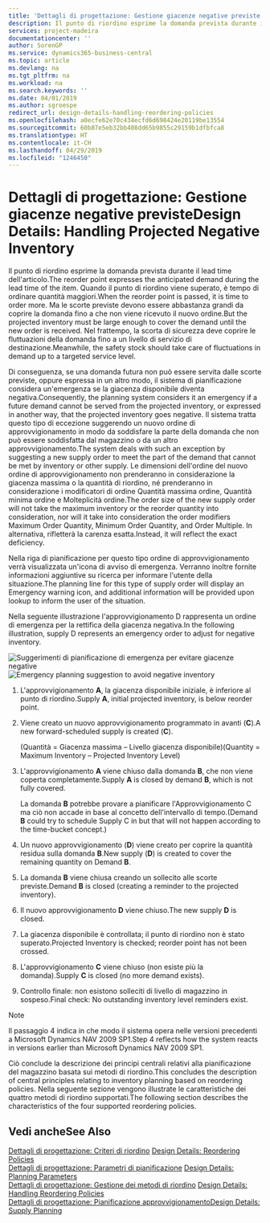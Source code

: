 ```yaml
---
title: 'Dettagli di progettazione: Gestione giacenze negative previste | Microsoft Docs'
description: Il punto di riordino esprime la domanda prevista durante il lead time dell'articolo. Quando il punto di riordino viene superato, è tempo di ordinare quantità maggiori. Ma le scorte previste devono essere abbastanza grandi da coprire la domanda fino a che non viene ricevuto il nuovo ordine. Nel frattempo, la scorta di sicurezza deve coprire le fluttuazioni della domanda fino a un livello di servizio di destinazione.
services: project-madeira
documentationcenter: ''
author: SorenGP
ms.service: dynamics365-business-central
ms.topic: article
ms.devlang: na
ms.tgt_pltfrm: na
ms.workload: na
ms.search.keywords: ''
ms.date: 04/01/2019
ms.author: sgroespe
redirect_url: design-details-handling-reordering-policies
ms.openlocfilehash: a0ecfe62e70c434ecfd6d698424e20119be13554
ms.sourcegitcommit: 60b87e5eb32bb408dd65b9855c29159b1dfbfca8
ms.translationtype: HT
ms.contentlocale: it-CH
ms.lasthandoff: 04/29/2019
ms.locfileid: "1246450"
---
```

# <a name="design-details-handling-projected-negative-inventory"></a><span data-ttu-id="68573-106">Dettagli di progettazione: Gestione giacenze negative previste</span><span class="sxs-lookup"><span data-stu-id="68573-106">Design Details: Handling Projected Negative Inventory</span></span>
<span data-ttu-id="68573-107">Il punto di riordino esprime la domanda prevista durante il lead time dell'articolo.</span><span class="sxs-lookup"><span data-stu-id="68573-107">The reorder point expresses the anticipated demand during the lead time of the item.</span></span> <span data-ttu-id="68573-108">Quando il punto di riordino viene superato, è tempo di ordinare quantità maggiori.</span><span class="sxs-lookup"><span data-stu-id="68573-108">When the reorder point is passed, it is time to order more.</span></span> <span data-ttu-id="68573-109">Ma le scorte previste devono essere abbastanza grandi da coprire la domanda fino a che non viene ricevuto il nuovo ordine.</span><span class="sxs-lookup"><span data-stu-id="68573-109">But the projected inventory must be large enough to cover the demand until the new order is received.</span></span> <span data-ttu-id="68573-110">Nel frattempo, la scorta di sicurezza deve coprire le fluttuazioni della domanda fino a un livello di servizio di destinazione.</span><span class="sxs-lookup"><span data-stu-id="68573-110">Meanwhile, the safety stock should take care of fluctuations in demand up to a targeted service level.</span></span>  

 <span data-ttu-id="68573-111">Di conseguenza, se una domanda futura non può essere servita dalle scorte previste, oppure espressa in un altro modo, il sistema di pianificazione considera un'emergenza se la giacenza disponibile diventa negativa.</span><span class="sxs-lookup"><span data-stu-id="68573-111">Consequently, the planning system considers it an emergency if a future demand cannot be served from the projected inventory, or expressed in another way, that the projected inventory goes negative.</span></span> <span data-ttu-id="68573-112">Il sistema tratta questo tipo di eccezione suggerendo un nuovo ordine di approvvigionamento in modo da soddisfare la parte della domanda che non può essere soddisfatta dal magazzino o da un altro approvvigionamento.</span><span class="sxs-lookup"><span data-stu-id="68573-112">The system deals with such an exception by suggesting a new supply order to meet the part of the demand that cannot be met by inventory or other supply.</span></span> <span data-ttu-id="68573-113">Le dimensioni dell'ordine del nuovo ordine di approvvigionamento non prenderanno in considerazione la giacenza massima o la quantità di riordino, né prenderanno in considerazione i modificatori di ordine Quantità massima ordine, Quantità minima ordine e Molteplicità ordine.</span><span class="sxs-lookup"><span data-stu-id="68573-113">The order size of the new supply order will not take the maximum inventory or the reorder quantity into consideration, nor will it take into consideration the order modifiers Maximum Order Quantity, Minimum Order Quantity, and Order Multiple.</span></span> <span data-ttu-id="68573-114">In alternativa, rifletterà la carenza esatta.</span><span class="sxs-lookup"><span data-stu-id="68573-114">Instead, it will reflect the exact deficiency.</span></span>  

 <span data-ttu-id="68573-115">Nella riga di pianificazione per questo tipo ordine di approvvigionamento verrà visualizzata un'icona di avviso di emergenza. Verranno inoltre fornite informazioni aggiuntive su ricerca per informare l'utente della situazione.</span><span class="sxs-lookup"><span data-stu-id="68573-115">The planning line for this type of supply order will display an Emergency warning icon, and additional information will be provided upon lookup to inform the user of the situation.</span></span>  

 <span data-ttu-id="68573-116">Nella seguente illustrazione l'approvvigionamento D rappresenta un ordine di emergenza per la rettifica della giacenza negativa.</span><span class="sxs-lookup"><span data-stu-id="68573-116">In the following illustration, supply D represents an emergency order to adjust for negative inventory.</span></span>  

 <span data-ttu-id="68573-117">![Suggerimenti di pianificazione di emergenza per evitare giacenze negative](media/nav_app_supply_planning_2_negative_inventory.png "Suggerimenti di pianificazione di emergenza per evitare giacenze negative")</span><span class="sxs-lookup"><span data-stu-id="68573-117">![Emergency planning suggestion to avoid negative inventory](media/nav_app_supply_planning_2_negative_inventory.png "Emergency planning suggestion to avoid negative inventory")</span></span>  

1.  <span data-ttu-id="68573-118">L'approvvigionamento **A**, la giacenza disponibile iniziale, è inferiore al punto di riordino.</span><span class="sxs-lookup"><span data-stu-id="68573-118">Supply **A**, initial projected inventory, is below reorder point.</span></span>  
2.  <span data-ttu-id="68573-119">Viene creato un nuovo approvvigionamento programmato in avanti (**C**).</span><span class="sxs-lookup"><span data-stu-id="68573-119">A new forward-scheduled supply is created (**C**).</span></span>  

     <span data-ttu-id="68573-120">(Quantità = Giacenza massima – Livello giacenza disponibile)</span><span class="sxs-lookup"><span data-stu-id="68573-120">(Quantity = Maximum Inventory – Projected Inventory Level)</span></span>  
3.  <span data-ttu-id="68573-121">L'approvvigionamento **A** viene chiuso dalla domanda **B**, che non viene coperta completamente.</span><span class="sxs-lookup"><span data-stu-id="68573-121">Supply **A** is closed by demand **B**, which is not fully covered.</span></span>  

     <span data-ttu-id="68573-122">La domanda **B** potrebbe provare a pianificare l'Approvvigionamento C ma ciò non accade in base al concetto dell'intervallo di tempo.</span><span class="sxs-lookup"><span data-stu-id="68573-122">(Demand **B** could try to schedule Supply C in but that will not happen according to the time-bucket concept.)</span></span>  
4.  <span data-ttu-id="68573-123">Un nuovo approvvigionamento (**D**) viene creato per coprire la quantità residua sulla domanda **B**.</span><span class="sxs-lookup"><span data-stu-id="68573-123">New supply (**D**) is created to cover the remaining quantity on Demand **B**.</span></span>  
5.  <span data-ttu-id="68573-124">La domanda **B** viene chiusa creando un sollecito alle scorte previste.</span><span class="sxs-lookup"><span data-stu-id="68573-124">Demand **B** is closed (creating a reminder to the projected inventory).</span></span>  
6.  <span data-ttu-id="68573-125">Il nuovo approvvigionamento **D** viene chiuso.</span><span class="sxs-lookup"><span data-stu-id="68573-125">The new supply **D** is closed.</span></span>  
7.  <span data-ttu-id="68573-126">La giacenza disponibile è controllata; il punto di riordino non è stato superato.</span><span class="sxs-lookup"><span data-stu-id="68573-126">Projected Inventory is checked; reorder point has not been crossed.</span></span>  
8.  <span data-ttu-id="68573-127">L'approvvigionamento **C** viene chiuso (non esiste più la domanda).</span><span class="sxs-lookup"><span data-stu-id="68573-127">Supply **C** is closed (no more demand exists).</span></span>  
9. <span data-ttu-id="68573-128">Controllo finale: non esistono solleciti di livello di magazzino in sospeso.</span><span class="sxs-lookup"><span data-stu-id="68573-128">Final check: No outstanding inventory level reminders exist.</span></span>  

> [!NOTE]  
>  <span data-ttu-id="68573-129">Il passaggio 4 indica in che modo il sistema opera nelle versioni precedenti a Microsoft Dynamics NAV 2009 SP1.</span><span class="sxs-lookup"><span data-stu-id="68573-129">Step 4 reflects how the system reacts in versions earlier than Microsoft Dynamics NAV 2009 SP1.</span></span>  

 <span data-ttu-id="68573-130">Ciò conclude la descrizione dei principi centrali relativi alla pianificazione del magazzino basata sui metodi di riordino.</span><span class="sxs-lookup"><span data-stu-id="68573-130">This concludes the description of central principles relating to inventory planning based on reordering policies.</span></span> <span data-ttu-id="68573-131">Nella seguente sezione vengono illustrate le caratteristiche dei quattro metodi di riordino supportati.</span><span class="sxs-lookup"><span data-stu-id="68573-131">The following section describes the characteristics of the four supported reordering policies.</span></span>  

## <a name="see-also"></a><span data-ttu-id="68573-132">Vedi anche</span><span class="sxs-lookup"><span data-stu-id="68573-132">See Also</span></span>  
 <span data-ttu-id="68573-133">[Dettagli di progettazione: Criteri di riordino](design-details-reordering-policies.md) </span><span class="sxs-lookup"><span data-stu-id="68573-133">[Design Details: Reordering Policies](design-details-reordering-policies.md) </span></span>  
 <span data-ttu-id="68573-134">[Dettagli di progettazione: Parametri di pianificazione](design-details-planning-parameters.md) </span><span class="sxs-lookup"><span data-stu-id="68573-134">[Design Details: Planning Parameters](design-details-planning-parameters.md) </span></span>  
 <span data-ttu-id="68573-135">[Dettagli di progettazione: Gestione dei metodi di riordino](design-details-handling-reordering-policies.md) </span><span class="sxs-lookup"><span data-stu-id="68573-135">[Design Details: Handling Reordering Policies](design-details-handling-reordering-policies.md) </span></span>  
 [<span data-ttu-id="68573-136">Dettagli di progettazione: Pianificazione approvvigionamento</span><span class="sxs-lookup"><span data-stu-id="68573-136">Design Details: Supply Planning</span></span>](design-details-supply-planning.md)

